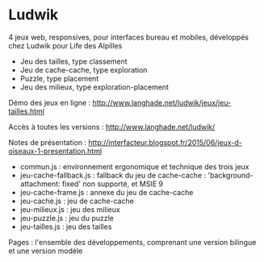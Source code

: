 Ludwik
========

4 jeux web, responsives, pour interfaces bureau et mobiles, développés chez Ludwik pour Life des Alpilles

* Jeu des tailles, type classement
* Jeu de cache-cache, type exploration
* Puzzle, type placement
* Jeu des milieux, type exploration-placement



Démo des jeux en ligne : http://www.langhade.net/ludwik/jeux/jeu-tailles.html

Accès à toutes les versions : http://www.langhade.net/ludwik/

Notes de présentation : http://interfacteur.blogspot.fr/2015/06/jeux-d-oiseaux-1-presentation.html

* commun.js : environnement ergonomique et technique des trois jeux
* jeu-cache-fallback.js : fallback du jeu de cache-cache : 'background-attachment: fixed' non supporté, et MSIE 9
* jeu-cache-frame.js : annexe du jeu de cache-cache
* jeu-cache.js : jeu de cache-cache
* jeu-milieux.js : jeu des milieux
* jeu-puzzle.js : jeu du puzzle
* jeu-tailles.js : jeu des tailles


Pages : l'ensemble des développements, comprenant une version bilingue et une version modèle
